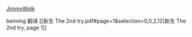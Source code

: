 [JimmyWolk](https://www.fanfiction.net/u/398974/JimmyWolk)

beiming 翻译
[[新生 The 2nd try.pdf#page=1&selection=0,0,2,12|新生 The 2nd try, page 1]]